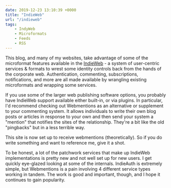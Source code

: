 ```yaml
---
date: 2019-12-23 13:10:39 +0000
title: "IndieWeb"
url: "/indieweb"
tags:
    - IndyWeb
    - Microformats
    - Feeds
    - RSS
---
```


This blog, and many of my websites, take advantage of some of the
microformat features available in the
[IndieWeb](https://indieweb.org/) - a system of user-centric
services & formats to wrest some identity controls back from the
hands of the corporate web. Authentication, commenting,
subscriptions, notifications, and more are all made available by
wrangling existing microformats and wrapping some services.

If you use some of the larger web publishing software options, you
probably have IndieWeb support available either built-in, or via
plugins. In particular, I'd recommend checking out Webmentions as
an alternative or supplement to your commenting system. It allows
individuals to write their own blog posts or articles in response
to your own and then send your system a "mention" that notifies
the sites of the relationship. They're a bit like the old
"pingbacks" but in a less terrible way.

This site is now set up to receive webmentions (theoretically). So
if you do write something and want to reference me, give it
a shot.

To be honest, a lot of the patchwork services that make up
IndieWeb implementations is pretty new and not well set up for new
users. I get quickly eye-glazed looking at some of the internals.
IndieAuth is extremely simple, but Webmentions is a pain involving
4 different service types working in tandem. The work is good and
important, though, and I hope it continues to gain popularity.


<!--  vim: set shiftwidth=4 tabstop=4 expandtab: -->
